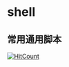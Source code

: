 # shell
## 常用通用脚本
  [![HitCount](https://hits.dwyl.com/wangsendi/shell.svg?style=flat-square)](http://hits.dwyl.com/wangsendi/shell)
